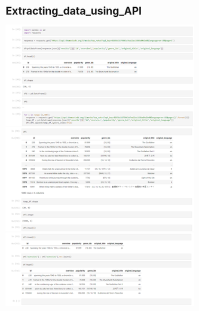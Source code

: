 # Extracting_data_using_API

![alt text](https://github.com/imabhishekmahli/Extracting_data_using_API/blob/main/screenshots/Screenshot%20(64).png)
![alt text](https://github.com/imabhishekmahli/Extracting_data_using_API/blob/main/screenshots/Screenshot%20(65).png)
![alt text](https://github.com/imabhishekmahli/Extracting_data_using_API/blob/main/screenshots/Screenshot%20(66).png)
